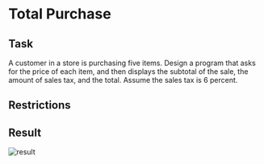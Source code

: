 # Total Purchase

## Task

A customer in a store is purchasing five items. Design a program that asks for the price of each item, and then displays the subtotal of the sale, the amount of sales tax, and the total. Assume the sales tax is 6 percent.

## Restrictions

## Result

![result](https://user-images.githubusercontent.com/38757664/200071856-e74b7489-2dbc-4762-96c9-d8bd2c44744f.png)
